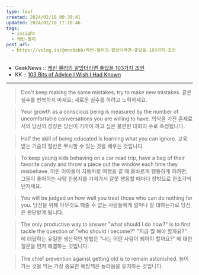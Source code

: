 ```yaml
---
type: leaf
created: 2024/02/18_00:39:41
updated: 2024/02/18_17:10:46
tags:
  - insight
  - 케빈-켈리
post_url:
  - https://velog.io/@nno0obb/케빈-켈리의-알았더라면-좋았을-103가지-조언
---
```


- GeekNews :: [케빈 켈리의 알았더라면 좋았을 103가지 조언](https://news.hada.io/topic?id=6600)
- KK :: [103 Bits of Advice I Wish I Had Known](https://kk.org/thetechnium/103-bits-of-advice-i-wish-i-had-known/)

---

> Don't keep making the same mistakes; try to make new mistakes.
> 같은 실수를 반복하지 마세요; 새로운 실수를 하려고 노력하세요.

> Your growth as a conscious being is measured by the number of uncomfortable conversations you are willing to have.
> 의식을 가진 존재로서의 당신의 성장은 당신이 기꺼이 하고 싶은 불편한 대화의 수로 측정됩니다.

> Half the skill of being educated is learning what you can ignore.
> 교육 받는 기술의 절반은 무시할 수 있는 것을 배우는 것입니다.

> To keep young kids behaving on a car road trip, have a bag of their favorite candy and throw a piece out the window each time they misbehave.
> 어린 아이들이 자동차로 여행을 갈 때 올바르게 행동하게 하려면, 그들이 좋아하는 사탕 한봉지를 가져가서 잘못 행동할 때마다 창밖으로 한조각씩 던지세요.

> You will be judged on how well you treat those who can do nothing for you.
> 당신을 위해 아무것도 해줄 수 없는 사람들에게 얼마나 잘 대하는가로 당신은 판단받게 됩니다.

> The only productive way to answer "what should I do now?" is to first tackle the question of "who should I become?"
> "지금 뭘 해야 할까요?" 에 대답하는 유일한 생산적인 방법은 "나는 어떤 사람이 되어야 할까요?" 에 대한 질문을 먼저 해결하는 것입니다.

> The chief prevention against getting old is to remain astonished.
> 늙어가는 것을 막는 가장 중요한 예방책은 놀라움을 유지하는 것입니다.
